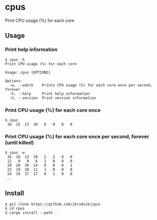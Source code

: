 # cpus

Print CPU usage (%) for each core

## Usage

### Print help information

```
$ cpus -h
Print CPU usage (%) for each core

Usage: cpus [OPTIONS]

Options:
  -w, --watch    Prints CPU usage (%) for each core once per second, forever
  -h, --help     Print help information
  -V, --version  Print version information
```

### Print CPU usage (%) for each core once

```
$ cpus
 16  15  13  10   6   0   0   0
```

### Print CPU usage (%) for each core once per second, forever (until killed)

```
$ cpus -w
 16  16  13  10   2   2   0   0
 12   9   8   6   1   0   0   0
 20  20  19  14   0   0   0   1
 22  19  18  11   1   0   0   0
 24  18  17  17   0   1   0   0
...
```

## Install

```
$ git clone https://github.com/jbrudvik/cpus
$ cd cpus
$ cargo install --path .
```
